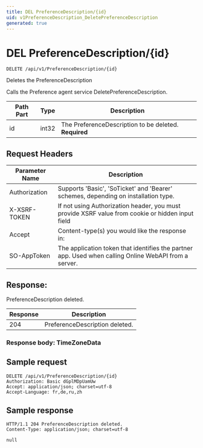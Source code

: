 ```yaml
---
title: DEL PreferenceDescription/{id}
uid: v1PreferenceDescription_DeletePreferenceDescription
generated: true
---
```


# DEL PreferenceDescription/{id}

```http
DELETE /api/v1/PreferenceDescription/{id}
```

Deletes the PreferenceDescription


Calls the Preference agent service DeletePreferenceDescription.





| Path Part | Type | Description |
|-----------|------|-------------|
| id | int32 | The PreferenceDescription to be deleted. **Required** |



## Request Headers

| Parameter Name | Description |
|----------------|-------------|
| Authorization  | Supports 'Basic', 'SoTicket' and 'Bearer' schemes, depending on installation type. |
| X-XSRF-TOKEN   | If not using Authorization header, you must provide XSRF value from cookie or hidden input field |
| Accept         | Content-type(s) you would like the response in:  |
| SO-AppToken | The application token that identifies the partner app. Used when calling Online WebAPI from a server. |


## Response:

PreferenceDescription deleted.

| Response | Description |
|----------------|-------------|
| 204 | PreferenceDescription deleted. |

### Response body: TimeZoneData


## Sample request

```http!
DELETE /api/v1/PreferenceDescription/{id}
Authorization: Basic dGplMDpUamUw
Accept: application/json; charset=utf-8
Accept-Language: fr,de,ru,zh
```

## Sample response

```http_
HTTP/1.1 204 PreferenceDescription deleted.
Content-Type: application/json; charset=utf-8

null
```